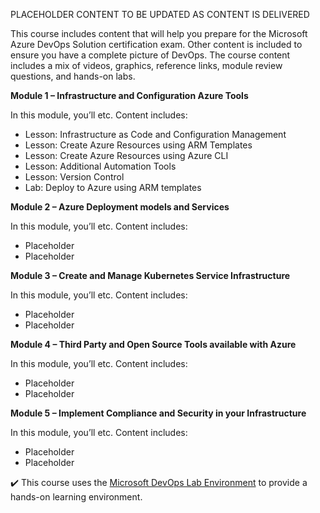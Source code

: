 
PLACEHOLDER CONTENT TO BE UPDATED AS CONTENT IS DELIVERED

This course includes content that will help you prepare for the Microsoft Azure DevOps Solution certification exam. Other content is included to ensure you have a complete picture of DevOps. The course content includes a mix of videos, graphics, reference links, module review questions, and hands-on labs. 

**Module 1 – Infrastructure and Configuration Azure Tools**

In this module, you’ll etc. Content includes:

* Lesson: Infrastructure as Code and Configuration Management
* Lesson: Create Azure Resources using ARM Templates
* Lesson: Create Azure Resources using Azure CLI
* Lesson: Additional Automation Tools
* Lesson: Version Control
* Lab: Deploy to Azure using ARM templates

**Module 2 – Azure Deployment models and Services**

In this module, you’ll etc. Content includes:

* Placeholder
* Placeholder

**Module 3 – Create and Manage Kubernetes Service Infrastructure**

In this module, you’ll etc. Content includes:

* Placeholder
* Placeholder

**Module 4 – Third Party and Open Source Tools available with Azure**

In this module, you’ll etc. Content includes:

* Placeholder
* Placeholder

**Module 5 – Implement Compliance and Security in your Infrastructure**

In this module, you’ll etc. Content includes:

* Placeholder
* Placeholder

✔️ This course uses the [Microsoft DevOps Lab Environment](https://azuredevopslabs.com/) to provide a hands-on learning environment. 
